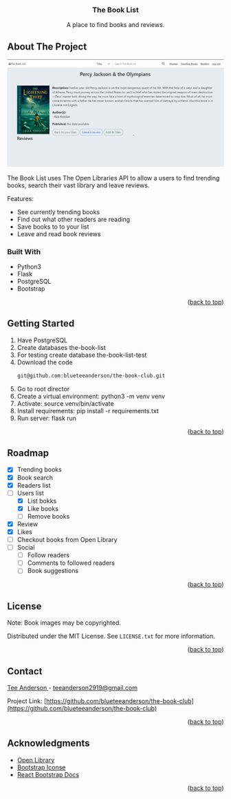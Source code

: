 <a name="readme-top"></a>

<!-- PROJECT LOGO -->
<br />
<div align="center">
  <h3 align="center">The Book List</h3>

  <p align="center">
    A place to find books and reviews.
  </p>
</div>

<!-- ABOUT THE PROJECT -->
## About The Project
![book page](static/images/product.jpg)

The Book List uses The Open Libraries API to allow a users to find trending books, search their vast library and leave reviews.

Features:
* See currently trending books
* Find out what other readers are reading
* Save books to to your list
* Leave and read book reviews

### Built With

* Python3
* Flask
* PostgreSQL
* Bootstrap

<p align="right">(<a href="#readme-top">back to top</a>)</p>

<!-- GETTING STARTED -->
## Getting Started
1. Have PostgreSQL 
2. Create databases the-book-list
3. For testing create database the-book-list-test
4. Download the code
   ```sh
   git@github.com:blueteeanderson/the-book-club.git
   ```
5. Go to root director
6. Create a virtual environment: python3 -m venv venv
7. Activate: source venv/bin/activate
8. Install requirements: pip install -r requirements.txt
9. Run server: flask run
 
<p align="right">(<a href="#readme-top">back to top</a>)</p>

<!-- ROADMAP -->
## Roadmap

- [x] Trending books
- [x] Book search
- [x] Readers list
- [ ] Users list
    - [x] List bokks
    - [x] Like books
    - [ ] Remove books 
- [x] Review
- [x] Likes
- [ ] Checkout books from Open Library
- [ ] Social
    - [ ] Follow readers
    - [ ] Comments to followed readers
    - [ ] Book suggestions

<p align="right">(<a href="#readme-top">back to top</a>)</p>


<!-- LICENSE -->
## License

Note: Book images may be copyrighted.

Distributed under the MIT License. See `LICENSE.txt` for more information.

<p align="right">(<a href="#readme-top">back to top</a>)</p>



<!-- CONTACT -->
## Contact

 [Tee Anderson ](mailto:teeanderson2919@gmail.com) - teeanderson2919@gmail.com

Project Link: [https://github.com/blueteeanderson/the-book-club](https://github.com/blueteeanderson/the-book-club)

<p align="right">(<a href="#readme-top">back to top</a>)</p>


<!-- ACKNOWLEDGMENTS -->
## Acknowledgments

* [Open Library](https://openlibrary.org/)
* [Bootstrap Iconse](https://icons.getbootstrap.com/)
* [React Bootstrap Docs](https://react-bootstrap.netlify.app/)

<p align="right">(<a href="#readme-top">back to top</a>)</p>
